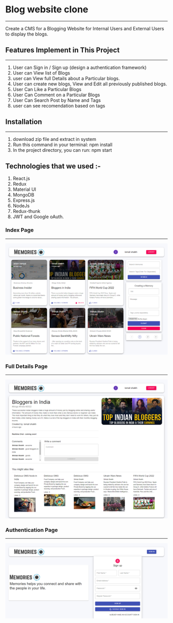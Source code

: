 # Blog website clone
----------------------------------------
Create a CMS for a Blogging Website for Internal Users and External Users to display the blogs.

## Features Implement in This Project 
------------------------------------------
1. User can Sign in / Sign up (design a authentication framework)
2. User can View list of Blogs
3. user can View full Details about a Particular blogs.
4. User can create new blogs, View and Edit all previously published blogs.
5. User Can Like a Particular Blogs
6. User Can Comment on a Particular Blogs
7. User Can Search Post by Name and Tags
8. user can see recomendation based on tags

## Installation
-------------------------
1. download zip file and extract in system
2. Run this command in your terminal: npm install
3. In the project directory, you can run: npm start


## Technologies that we used :-

1. React.js
2. Redux
3. Material UI
4. MongoDB
5. Express.js
6. NodeJs
7. Redux-thunk
8. JWT and Google oAuth.

### Index Page
-------------------------

![Index-page](https://github.com/shihab-fw11-297/Social-Media-Site/blob/main/images/home.png)


### Full Details Page
-------------------------

![Index-page](https://github.com/shihab-fw11-297/Social-Media-Site/blob/main/images/details.png)


### Authentication Page
-------------------------

![Authentication-page](https://github.com/shihab-fw11-297/Social-Media-Site/blob/main/images/authentication.png)
